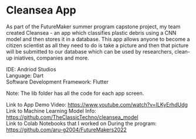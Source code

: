 # Cleansea App

As part of the FutureMaker summer program capstone project, my team created Cleansea - an app which classifies plastic debris using a CNN model and then stores it in a database. This app allows anyone to become a citizen scientist as all they need to do is take a picture and then that picture will be submitted to our database which can be used by researchers, clean-up iniatives, companies and more.<br/>

IDE: Andriod Studios<br/>
Language: Dart<br/>
Software Development Framework: Flutter<br/>

Note:
The lib folder has all the code for each app screen.

Link to App Demo Video: https://www.youtube.com/watch?v=ILKyErhdUdg <br>
Link to Machine Learning Model Info: https://github.com/TheClassicTechno/cleansea_model <br>
Link to Colab Notebooks that I worked on During the program: https://github.com/aru-g2004/FutureMakers2022<br>

